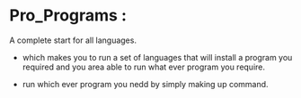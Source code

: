 # Pro_Programs :
 A complete start for all languages.
 
 - which makes you to run a set of languages that will install a program you required and you area able to run what ever program you require.

- run which ever program you nedd by simply making up command.
